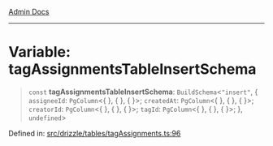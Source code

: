 [Admin Docs](/)

***

# Variable: tagAssignmentsTableInsertSchema

> `const` **tagAssignmentsTableInsertSchema**: `BuildSchema`\<`"insert"`, \{ `assigneeId`: `PgColumn`\<\{ \}, \{ \}, \{ \}\>; `createdAt`: `PgColumn`\<\{ \}, \{ \}, \{ \}\>; `creatorId`: `PgColumn`\<\{ \}, \{ \}, \{ \}\>; `tagId`: `PgColumn`\<\{ \}, \{ \}, \{ \}\>; \}, `undefined`\>

Defined in: [src/drizzle/tables/tagAssignments.ts:96](https://github.com/Sourya07/talawa-api/blob/cfbd515d04ffba748b09232a33807f1845dd1878/src/drizzle/tables/tagAssignments.ts#L96)
